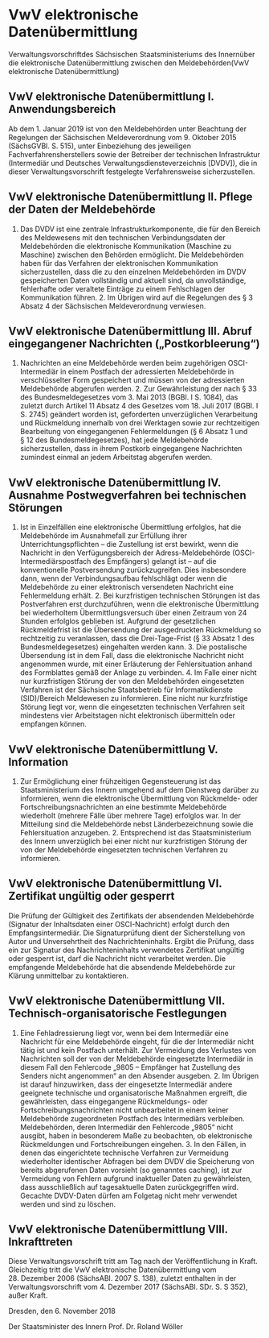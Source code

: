 # VwV elektronische Datenübermittlung

Verwaltungsvorschriftdes Sächsischen Staatsministeriums des Innernüber die elektronische Datenübermittlung zwischen den Meldebehörden(VwV elektronische Datenübermittlung)

## VwV elektronische Datenübermittlung I. Anwendungsbereich

Ab dem 1. Januar 2019 ist von den Meldebehörden unter Beachtung der Regelungen der Sächsischen Meldeverordnung vom 9. Oktober 2015 (SächsGVBl. S. 515), unter Einbeziehung
des jeweiligen Fachverfahrensherstellers sowie der Betreiber der technischen Infrastruktur (Intermediär und Deutsches Verwaltungsdiensteverzeichnis [DVDV]), die in dieser Verwaltungsvorschrift festgelegte Verfahrensweise sicherzustellen.


## VwV elektronische Datenübermittlung II. Pflege der Daten der Meldebehörde

1. Das DVDV ist eine zentrale Infrastrukturkomponente, die für den Bereich des Meldewesens mit den technischen Verbindungsdaten der Meldebehörden die elektronische Kommunikation (Maschine zu Maschine) zwischen den Behörden ermöglicht. Die Meldebehörden haben für das Verfahren der elektronischen Kommunikation sicherzustellen,
dass die zu den einzelnen Meldebehörden im DVDV gespeicherten Daten vollständig und aktuell sind, da unvollständige, fehlerhafte oder veraltete Einträge zu einem Fehlschlagen der Kommunikation führen. 2. Im Übrigen wird auf die Regelungen des § 3 Absatz 4 der Sächsischen Meldeverordnung verwiesen. 
## VwV elektronische Datenübermittlung III. Abruf eingegangener Nachrichten („Postkorbleerung“)

1. Nachrichten an eine Meldebehörde werden beim zugehörigen OSCI-Intermediär in einem Postfach der adressierten Meldebehörde in verschlüsselter Form gespeichert und müssen von der adressierten Meldebehörde abgerufen werden. 2. Zur Gewährleistung der nach § 33 des Bundesmeldegesetzes vom 3. Mai 2013 (BGBl. I S. 1084), das zuletzt durch Artikel 11 Absatz 4 des Gesetzes vom 18. Juli 2017 (BGBl. I S. 2745) geändert worden ist, geforderten unverzüglichen Verarbeitung und Rückmeldung innerhalb von drei Werktagen sowie zur rechtzeitigen Bearbeitung von eingegangenen Fehlermeldungen (§ 6 Absatz 1 und § 12 des Bundesmeldegesetzes), hat jede Meldebehörde sicherzustellen, dass in ihrem Postkorb eingegangene Nachrichten zumindest einmal an jedem Arbeitstag abgerufen werden. 
## VwV elektronische Datenübermittlung IV. Ausnahme Postwegverfahren bei technischen Störungen

1. Ist in Einzelfällen eine elektronische Übermittlung erfolglos, hat die Meldebehörde im Ausnahmefall zur Erfüllung ihrer Unterrichtungspflichten – die Zustellung ist erst bewirkt, wenn die Nachricht in den Verfügungsbereich der Adress-Meldebehörde (OSCI-Intermediärspostfach des Empfängers) gelangt ist – auf die konventionelle Postversendung zurückzugreifen. Dies insbesondere dann, wenn der Verbindungsaufbau fehlschlägt oder wenn die Meldebehörde zu einer elektronisch versendeten Nachricht eine Fehlermeldung erhält. 2. Bei kurzfristigen technischen Störungen ist das Postverfahren erst durchzuführen, wenn die elektronische Übermittlung bei wiederholtem Übermittlungsversuch über einen Zeitraum von 24 Stunden erfolglos geblieben ist. Aufgrund der gesetzlichen Rückmeldefrist ist die Übersendung der ausgedruckten Rückmeldung so rechtzeitig zu veranlassen, dass die Drei-Tage-Frist (§ 33 Absatz 1 des Bundesmeldegesetzes) eingehalten werden kann. 3. Die postalische Übersendung ist in dem Fall, dass die elektronische Nachricht nicht angenommen wurde, mit einer Erläuterung der Fehlersituation anhand des Formblattes gemäß der Anlage zu verbinden. 4. Im Falle einer nicht nur kurzfristigen Störung der von den Meldebehörden eingesetzten Verfahren ist der Sächsische Staatsbetrieb für Informatikdienste (SID)/Bereich Meldewesen zu informieren. Eine nicht nur kurzfristige Störung liegt vor, wenn die eingesetzten technischen Verfahren seit mindestens vier Arbeitstagen nicht elektronisch übermitteln oder empfangen können. 
## VwV elektronische Datenübermittlung V. Information

1. Zur Ermöglichung einer frühzeitigen Gegensteuerung ist das Staatsministerium des Innern umgehend auf dem Dienstweg darüber zu informieren, wenn die elektronische Übermittlung von Rückmelde- oder Fortschreibungsnachrichten an eine bestimmte Meldebehörde wiederholt (mehrere Fälle über mehrere Tage) erfolglos war. In der
Mitteilung sind die Meldebehörde nebst Länderbezeichnung sowie die Fehlersituation anzugeben. 2. Entsprechend ist das Staatsministerium des Innern unverzüglich bei einer nicht nur kurzfristigen Störung der von der Meldebehörde eingesetzten technischen Verfahren zu informieren. 
## VwV elektronische Datenübermittlung VI. Zertifikat ungültig oder gesperrt

Die Prüfung der Gültigkeit des Zertifikats der absendenden Meldebehörde (Signatur der Inhaltsdaten einer OSCI-Nachricht) erfolgt durch den Empfangsintermediär. Die Signaturprüfung dient der Sicherstellung von Autor und Unversehrtheit des Nachrichteninhalts. Ergibt die Prüfung, dass ein zur Signatur des Nachrichteninhalts verwendetes Zertifikat ungültig oder gesperrt ist, darf die Nachricht nicht verarbeitet werden. Die empfangende Meldebehörde hat die absendende Meldebehörde zur Klärung unmittelbar zu kontaktieren.


## VwV elektronische Datenübermittlung VII. Technisch-organisatorische Festlegungen

1. Eine Fehladressierung liegt vor, wenn bei dem Intermediär eine Nachricht für eine Meldebehörde eingeht, für die der Intermediär nicht tätig ist und kein Postfach unterhält. Zur Vermeidung des Verlustes von Nachrichten soll der von der Meldebehörde eingesetzte Intermediär in diesem Fall den Fehlercode „9805 – Empfänger hat Zustellung des Senders nicht angenommen“ an den Absender ausgeben. 2. Im Übrigen ist darauf hinzuwirken, dass der eingesetzte Intermediär andere geeignete technische und organisatorische Maßnahmen ergreift, die gewährleisten, dass eingegangene Rückmeldungs- oder Fortschreibungsnachrichten nicht unbearbeitet in einem keiner Meldebehörde zugeordneten Postfach des Intermediärs verbleiben. Meldebehörden, deren Intermediär den Fehlercode „9805“ nicht ausgibt, haben in besonderem Maße zu beobachten, ob elektronische Rückmeldungen und Fortschreibungen
eingehen. 3. In den Fällen, in denen das eingerichtete technische Verfahren zur Vermeidung wiederholter identischer Abfragen bei dem DVDV die Speicherung von bereits abgerufenen Daten vorsieht (so genanntes caching), ist zur Vermeidung von Fehlern aufgrund inaktueller Daten zu gewährleisten, dass ausschließlich auf tagesaktuelle Daten zurückgegriffen wird. Gecachte DVDV-Daten dürfen am Folgetag nicht mehr verwendet werden und sind zu löschen. 
## VwV elektronische Datenübermittlung VIII. Inkrafttreten

Diese Verwaltungsvorschrift tritt am Tag nach der Veröffentlichung in Kraft. Gleichzeitig tritt die VwV elektronische Datenübermittlung vom 28. Dezember 2006 (SächsABl. 2007 S. 138), zuletzt enthalten in der Verwaltungsvorschrift vom 4. Dezember 2017 (SächsABl. SDr. S. S 352), außer Kraft.

Dresden, den 6. November 2018

Der Staatsminister des Innern
Prof. Dr. Roland Wöller

